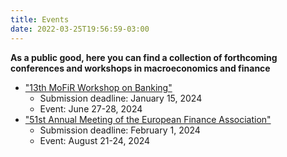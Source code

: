```yaml
---
title: Events
date: 2022-03-25T19:56:59-03:00
---
```


**As a public good, here you can find a collection of forthcoming conferences and workshops in macroeconomics and finance**

- ["13th MoFiR Workshop on Banking"](https://sites.google.com/view/mofirseminars/home)
    - Submission deadline: January 15, 2024
    - Event: June 27-28, 2024
- ["51st Annual Meeting of the European Finance Association"](https://efa2024.efa-meetings.org)
    - Submission deadline: February 1, 2024
    - Event: August 21-24, 2024